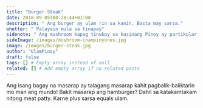 ```yaml
---
title: "Burger Steak"
date: 2018-09-05T00:28:44+01:00
description: " Ang burger ay ulam rin sa kanin. Basta may sarsa."
whetter: " Palayain mula sa tinapay"
sidenote: " Ang mushroom kapag tinukoy sa kusinang Pinoy ay partikular ng tumutukoy sa button mushroom o champiñones."
sideImage: /images/mushroom-champinyones.jpg
image: /images/burger-steak.jpg
author: "UlamPinoy"
draft: false
tags: [] # Empty array instead of null
related: [] # Add empty array if no related posts
---
```


Ang isang bagay na masarap ay talagang masarap kahit pagbalik-baliktarin mo man ang mundo! Bakit masarap ang hamburger? Dahil sa katakamtakam nitong meat patty. Karne plus sarsa equals ulam.
